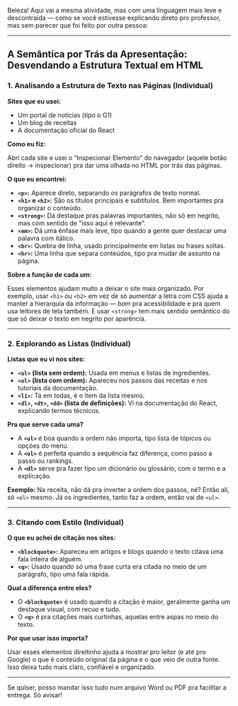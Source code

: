 Beleza! Aqui vai a mesma atividade, mas com uma linguagem mais leve e descontraída — como se você estivesse explicando direto pro professor, mas sem parecer que foi feito por outra pessoa:

---

## **A Semântica por Trás da Apresentação: Desvendando a Estrutura Textual em HTML**

### **1. Analisando a Estrutura de Texto nas Páginas (Individual)**

**Sites que eu usei:**

* Um portal de notícias (tipo o G1)
* Um blog de receitas
* A documentação oficial do React

**Como eu fiz:**

Abri cada site e usei o “Inspecionar Elemento” do navegador (aquele botão direito → inspecionar) pra dar uma olhada no HTML por trás das páginas.

**O que eu encontrei:**

* **`<p>`:** Aparece direto, separando os parágrafos de texto normal.
* **`<h1>` e `<h2>`:** São os títulos principais e subtítulos. Bem importantes pra organizar o conteúdo.
* **`<strong>`:** Dá destaque pras palavras importantes, não só em negrito, mas com sentido de "isso aqui é relevante".
* **`<em>`:** Dá uma ênfase mais leve, tipo quando a gente quer destacar uma palavra com itálico.
* **`<br>`:** Quebra de linha, usado principalmente em listas ou frases soltas.
* **`<hr>`:** Uma linha que separa conteúdos, tipo pra mudar de assunto na página.

**Sobre a função de cada um:**

Esses elementos ajudam muito a deixar o site mais organizado. Por exemplo, usar `<h1>` ou `<h2>` em vez de só aumentar a letra com CSS ajuda a manter a hierarquia da informação — bom pra acessibilidade e pra quem usa leitores de tela também. E usar `<strong>` tem mais sentido semântico do que só deixar o texto em negrito por aparência.

---

### **2. Explorando as Listas (Individual)**

**Listas que eu vi nos sites:**

* **`<ul>` (lista sem ordem):** Usada em menus e listas de ingredientes.
* **`<ol>` (lista com ordem):** Apareceu nos passos das receitas e nos tutoriais da documentação.
* **`<li>`:** Tá em todas, é o item da lista mesmo.
* **`<dl>`, `<dt>`, `<dd>` (lista de definições):** Vi na documentação do React, explicando termos técnicos.

**Pra que serve cada uma?**

* A **`<ul>`** é boa quando a ordem não importa, tipo lista de tópicos ou opções do menu.
* A **`<ol>`** é perfeita quando a sequência faz diferença, como passo a passo ou rankings.
* A **`<dl>`** serve pra fazer tipo um dicionário ou glossário, com o termo e a explicação.

**Exemplo:** Na receita, não dá pra inverter a ordem dos passos, né? Então ali, só `<ol>` mesmo. Já os ingredientes, tanto faz a ordem, então vai de `<ul>`.

---

### **3. Citando com Estilo (Individual)**

**O que eu achei de citação nos sites:**

* **`<blockquote>`:** Apareceu em artigos e blogs quando o texto citava uma fala inteira de alguém.
* **`<q>`:** Usado quando só uma frase curta era citada no meio de um parágrafo, tipo uma fala rápida.

**Qual a diferença entre eles?**

* O **`<blockquote>`** é usado quando a citação é maior, geralmente ganha um destaque visual, com recuo e tudo.
* O **`<q>`** é pra citações mais curtinhas, aquelas entre aspas no meio do texto.

**Por que usar isso importa?**

Usar esses elementos direitinho ajuda a mostrar pro leitor (e até pro Google) o que é conteúdo original da página e o que veio de outra fonte. Isso deixa tudo mais claro, confiável e organizado.

---

Se quiser, posso mandar isso tudo num arquivo Word ou PDF pra facilitar a entrega. Só avisar!
